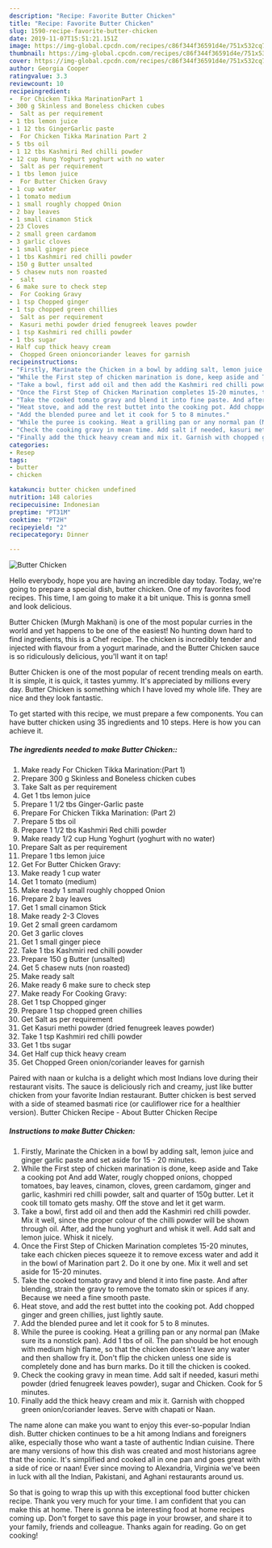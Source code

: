 ```yaml
---
description: "Recipe: Favorite Butter Chicken"
title: "Recipe: Favorite Butter Chicken"
slug: 1590-recipe-favorite-butter-chicken
date: 2019-11-07T15:51:21.151Z
image: https://img-global.cpcdn.com/recipes/c86f344f36591d4e/751x532cq70/butter-chicken-recipe-main-photo.jpg
thumbnail: https://img-global.cpcdn.com/recipes/c86f344f36591d4e/751x532cq70/butter-chicken-recipe-main-photo.jpg
cover: https://img-global.cpcdn.com/recipes/c86f344f36591d4e/751x532cq70/butter-chicken-recipe-main-photo.jpg
author: Georgia Cooper
ratingvalue: 3.3
reviewcount: 10
recipeingredient:
-  For Chicken Tikka MarinationPart 1
- 300 g Skinless and Boneless chicken cubes
-  Salt as per requirement
- 1 tbs lemon juice
- 1 12 tbs GingerGarlic paste
-  For Chicken Tikka Marination Part 2
- 5 tbs oil
- 1 12 tbs Kashmiri Red chilli powder
- 12 cup Hung Yoghurt yoghurt with no water
-  Salt as per requirement
- 1 tbs lemon juice
-  For Butter Chicken Gravy
- 1 cup water
- 1 tomato medium
- 1 small roughly chopped Onion
- 2 bay leaves
- 1 small cinamon Stick
- 23 Cloves
- 2 small green cardamom
- 3 garlic cloves
- 1 small ginger piece
- 1 tbs Kashmiri red chilli powder
- 150 g Butter unsalted
- 5 chasew nuts non roasted
-  salt
- 6 make sure to check step
-  For Cooking Gravy
- 1 tsp Chopped ginger
- 1 tsp chopped green chillies
-  Salt as per requirement
-  Kasuri methi powder dried fenugreek leaves powder
- 1 tsp Kashmiri red chilli powder
- 1 tbs sugar
- Half cup thick heavy cream
-  Chopped Green onioncoriander leaves for garnish
recipeinstructions:
- "Firstly, Marinate the Chicken in a bowl by adding salt, lemon juice and ginger garlic paste and set aside for 15 - 20 minutes."
- "While the First step of chicken marination is done, keep aside and Take a cooking pot And add Water, rougly chopped onions, chopped tomatoes, bay leaves, cinamon, cloves, green cardamom, ginger and garlic, kashmiri red chilli powder, salt and quarter of 150g butter. Let it cook till tomato gets mashy. Off the stove and let it get warm."
- "Take a bowl, first add oil and then add the Kashmiri red chilli powder. Mix it well, since the proper colour of the chilli powder will be shown through oil. After, add the hung yoghurt and whisk it well. Add salt and lemon juice. Whisk it nicely."
- "Once the First Step of Chicken Marination completes 15-20 minutes, take each chicken pieces squeeze it to remove excess water and add it in the bowl of Marination part 2. Do it one by one. Mix it well and set aside for 15-20 minutes."
- "Take the cooked tomato gravy and blend it into fine paste. And after blending, strain the gravy to remove the tomato skin or spices if any. Because we need a fine smooth paste."
- "Heat stove, and add the rest buttet into the cooking pot. Add chopped ginger and green chillies, just lightly saute."
- "Add the blended puree and let it cook for 5 to 8 minutes."
- "While the puree is cooking. Heat a grilling pan or any normal pan (Make sure its a nonstick pan). Add 1 tbs of oil. The pan should be hot enough with medium high flame, so that the chicken doesn&#39;t leave any water and then shallow fry it. Don&#39;t flip the chicken unless one side is completely done and has burn marks. Do it till the chicken is cooked."
- "Check the cooking gravy in mean time. Add salt if needed, kasuri methi powder (dried fenugreek leaves powder), sugar and Chicken. Cook for 5 minutes."
- "Finally add the thick heavy cream and mix it. Garnish with chopped green onion/coriander leaves. Serve with chapati or Naan."
categories:
- Resep
tags:
- butter
- chicken

katakunci: butter chicken undefined
nutrition: 148 calories
recipecuisine: Indonesian
preptime: "PT31M"
cooktime: "PT2H"
recipeyield: "2"
recipecategory: Dinner

---
```



![Butter Chicken](https://img-global.cpcdn.com/recipes/c86f344f36591d4e/751x532cq70/butter-chicken-recipe-main-photo.jpg)

Hello everybody, hope you are having an incredible day today. Today, we're going to prepare a special dish, butter chicken. One of my favorites food recipes. This time, I am going to make it a bit unique. This is gonna smell and look delicious.

Butter Chicken (Murgh Makhani) is one of the most popular curries in the world and yet happens to be one of the easiest! No hunting down hard to find ingredients, this is a Chef recipe. The chicken is incredibly tender and injected with flavour from a yogurt marinade, and the Butter Chicken sauce is so ridiculously delicious, you&#39;ll want it on tap!

Butter Chicken is one of the most popular of recent trending meals on earth. It is simple, it is quick, it tastes yummy. It's appreciated by millions every day. Butter Chicken is something which I have loved my whole life. They are nice and they look fantastic.


To get started with this recipe, we must prepare a few components. You can have butter chicken using 35 ingredients and 10 steps. Here is how you can achieve it.

##### The ingredients needed to make Butter Chicken::

1. Make ready  For Chicken Tikka Marination:(Part 1)
1. Prepare 300 g Skinless and Boneless chicken cubes
1. Take  Salt as per requirement
1. Get 1 tbs lemon juice
1. Prepare 1 1/2 tbs Ginger-Garlic paste
1. Prepare  For Chicken Tikka Marination: (Part 2)
1. Prepare 5 tbs oil
1. Prepare 1 1/2 tbs Kashmiri Red chilli powder
1. Make ready 1/2 cup Hung Yoghurt (yoghurt with no water)
1. Prepare  Salt as per requirement
1. Prepare 1 tbs lemon juice
1. Get  For Butter Chicken Gravy:
1. Make ready 1 cup water
1. Get 1 tomato (medium)
1. Make ready 1 small roughly chopped Onion
1. Prepare 2 bay leaves
1. Get 1 small cinamon Stick
1. Make ready 2-3 Cloves
1. Get 2 small green cardamom
1. Get 3 garlic cloves
1. Get 1 small ginger piece
1. Take 1 tbs Kashmiri red chilli powder
1. Prepare 150 g Butter (unsalted)
1. Get 5 chasew nuts (non roasted)
1. Make ready  salt
1. Make ready 6 make sure to check step
1. Make ready  For Cooking Gravy:
1. Get 1 tsp Chopped ginger
1. Prepare 1 tsp chopped green chillies
1. Get  Salt as per requirement
1. Get  Kasuri methi powder (dried fenugreek leaves powder)
1. Take 1 tsp Kashmiri red chilli powder
1. Get 1 tbs sugar
1. Get Half cup thick heavy cream
1. Get  Chopped Green onion/coriander leaves for garnish


Paired with naan or kulcha is a delight which most Indians love during their restaurant visits. The sauce is deliciously rich and creamy, just like butter chicken from your favorite Indian restaurant. Butter chicken is best served with a side of steamed basmati rice (or cauliflower rice for a healthier version). Butter Chicken Recipe - About Butter Chicken Recipe 

##### Instructions to make Butter Chicken:

1. Firstly, Marinate the Chicken in a bowl by adding salt, lemon juice and ginger garlic paste and set aside for 15 - 20 minutes.
1. While the First step of chicken marination is done, keep aside and Take a cooking pot And add Water, rougly chopped onions, chopped tomatoes, bay leaves, cinamon, cloves, green cardamom, ginger and garlic, kashmiri red chilli powder, salt and quarter of 150g butter. Let it cook till tomato gets mashy. Off the stove and let it get warm.
1. Take a bowl, first add oil and then add the Kashmiri red chilli powder. Mix it well, since the proper colour of the chilli powder will be shown through oil. After, add the hung yoghurt and whisk it well. Add salt and lemon juice. Whisk it nicely.
1. Once the First Step of Chicken Marination completes 15-20 minutes, take each chicken pieces squeeze it to remove excess water and add it in the bowl of Marination part 2. Do it one by one. Mix it well and set aside for 15-20 minutes.
1. Take the cooked tomato gravy and blend it into fine paste. And after blending, strain the gravy to remove the tomato skin or spices if any. Because we need a fine smooth paste.
1. Heat stove, and add the rest buttet into the cooking pot. Add chopped ginger and green chillies, just lightly saute.
1. Add the blended puree and let it cook for 5 to 8 minutes.
1. While the puree is cooking. Heat a grilling pan or any normal pan (Make sure its a nonstick pan). Add 1 tbs of oil. The pan should be hot enough with medium high flame, so that the chicken doesn&#39;t leave any water and then shallow fry it. Don&#39;t flip the chicken unless one side is completely done and has burn marks. Do it till the chicken is cooked.
1. Check the cooking gravy in mean time. Add salt if needed, kasuri methi powder (dried fenugreek leaves powder), sugar and Chicken. Cook for 5 minutes.
1. Finally add the thick heavy cream and mix it. Garnish with chopped green onion/coriander leaves. Serve with chapati or Naan.


The name alone can make you want to enjoy this ever-so-popular Indian dish. Butter chicken continues to be a hit among Indians and foreigners alike, especially those who want a taste of authentic Indian cuisine. There are many versions of how this dish was created and most historians agree that the iconic. It&#39;s simplified and cooked all in one pan and goes great with a side of rice or naan! Ever since moving to Alexandria, Virginia we&#39;ve been in luck with all the Indian, Pakistani, and Aghani restaurants around us. 

So that is going to wrap this up with this exceptional food butter chicken recipe. Thank you very much for your time. I am confident that you can make this at home. There is gonna be interesting food at home recipes coming up. Don't forget to save this page in your browser, and share it to your family, friends and colleague. Thanks again for reading. Go on get cooking!
